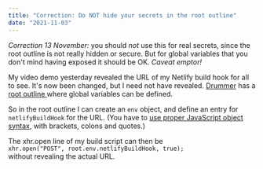 ```yaml
---
title: "Correction: Do NOT hide your secrets in the root outline"
date: "2021-11-03"
---
```


_Correction 13 November:_ you should _not_ use this for real secrets, since the root outline is not really hidden or secure. But for global variables that you don't mind having exposed it should be OK. <i>Caveat emptor!</i>

My video demo yesterday revealed the URL of my Netlify build hook for all to see. It's now been changed, but I need not have revealed. <a href="http://docserver.scripting.com/drummer/about.opml">Drummer</a> has a <a href="http://docserver.scripting.com/drummer/scripting.opml#1629216924000">root outline </a>where global variables can be defined.

So in the root outIine I can create an `env` object, and define an entry for `netlifyBuildHook` for the URL. (You have to <a href="http://docserver.scripting.com/drummer/scripting.opml#1629218924000">use proper JavaScript object syntax</a>, with brackets, colons and quotes.)

The xhr.open line of my build script can then be <br />`xhr.open("POST", root.env.netlifyBuildHook, true);`<br /> without revealing the actual URL.
